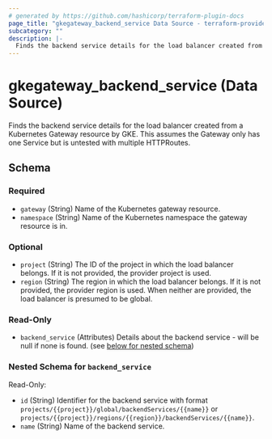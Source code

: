 ```yaml
---
# generated by https://github.com/hashicorp/terraform-plugin-docs
page_title: "gkegateway_backend_service Data Source - terraform-provider-gkegateway"
subcategory: ""
description: |-
  Finds the backend service details for the load balancer created from a Kubernetes Gateway resource by GKE. This assumes the Gateway only has one Service but is untested with multiple HTTPRoutes.
---
```


# gkegateway_backend_service (Data Source)

Finds the backend service details for the load balancer created from a Kubernetes Gateway resource by GKE. This assumes the Gateway only has one Service but is untested with multiple HTTPRoutes.



<!-- schema generated by tfplugindocs -->
## Schema

### Required

- `gateway` (String) Name of the Kubernetes gateway resource.
- `namespace` (String) Name of the Kubernetes namespace the gateway resource is in.

### Optional

- `project` (String) The ID of the project in which the load balancer belongs. If it is not provided, the provider project is used.
- `region` (String) The region in which the load balancer belongs. If it is not provided, the provider region is used. When neither are provided, the load balancer is presumed to be global.

### Read-Only

- `backend_service` (Attributes) Details about the backend service - will be null if none is found. (see [below for nested schema](#nestedatt--backend_service))

<a id="nestedatt--backend_service"></a>
### Nested Schema for `backend_service`

Read-Only:

- `id` (String) Identifier for the backend service with format `projects/{{project}}/global/backendServices/{{name}}` or `projects/{{project}}/regions/{{region}}/backendServices/{{name}}`.
- `name` (String) Name of the backend service.
